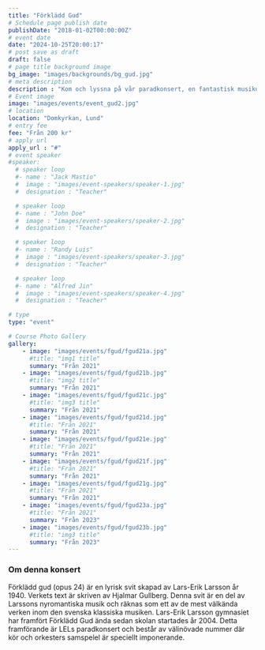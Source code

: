 ```yaml
---
title: "Förklädd Gud"
# Schedule page publish date
publishDate: "2018-01-02T00:00:00Z"
# event date
date: "2024-10-25T20:00:17"
# post save as draft
draft: false
# page title background image
bg_image: "images/backgrounds/bg_gud.jpg"
# meta description
description : "Kom och lyssna på vår paradkonsert, en fantastisk musikupplevelse av Lars-Erik Larsson - Förklädd Gud."
# Event image
image: "images/events/event_gud2.jpg"
# location
location: "Domkyrkan, Lund"
# entry fee
fee: "Från 200 kr"
# apply url
apply_url : "#"
# event speaker
#speaker:
  # speaker loop
  #- name : "Jack Mastio"
  #  image : "images/event-speakers/speaker-1.jpg"
  #  designation : "Teacher"

  # speaker loop
  #- name : "John Doe"
  #  image : "images/event-speakers/speaker-2.jpg"
  #  designation : "Teacher"

  # speaker loop
  #- name : "Randy Luis"
  #  image : "images/event-speakers/speaker-3.jpg"
  #  designation : "Teacher"

  # speaker loop
  #- name : "Alfred Jin"
  #  image : "images/event-speakers/speaker-4.jpg"
  #  designation : "Teacher"

# type
type: "event"

# Course Photo Gallery
gallery:
    - image: "images/events/fgud/fgud21a.jpg"
      #title: "img1 title"
      summary: "Från 2021"
    - image: "images/events/fgud/fgud21b.jpg"
      #title: "img2 title"
      summary: "Från 2021"
    - image: "images/events/fgud/fgud21c.jpg"
      #title: "img3 title"
      summary: "Från 2021"
    - image: "images/events/fgud/fgud21d.jpg"
      #title: "Från 2021"
      summary: "Från 2021"
    - image: "images/events/fgud/fgud21e.jpg"
      #title: "Från 2021"
      summary: "Från 2021"
    - image: "images/events/fgud/fgud21f.jpg"
      #title: "Från 2021"
      summary: "Från 2021"
    - image: "images/events/fgud/fgud21g.jpg"
      #title: "Från 2021"
      summary: "Från 2021"
    - image: "images/events/fgud/fgud23a.jpg"
      #title: "Från 2021"
      summary: "Från 2023"
    - image: "images/events/fgud/fgud23b.jpg"
      #title: "img3 title"
      summary: "Från 2023"                  
---
```


### Om denna konsert

Förklädd gud (opus 24) är en lyrisk svit skapad av Lars-Erik Larsson år 1940. Verkets text är skriven av Hjalmar Gullberg. Denna svit är en del av Larssons nyromantiska musik och räknas som ett av de mest välkända verken inom den svenska klassiska musiken. Lars-Erik Larsson gymnasiet har framfört Förklädd Gud ända sedan skolan startades år 2004. Detta framförande är LELs paradkonsert och består av välinövade nummer där kör och orkesters samspelel är speciellt imponerande.     